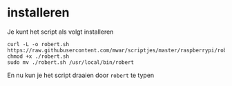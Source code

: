 # installeren

Je kunt het script als volgt installeren

```
curl -L -o robert.sh https://raw.githubusercontent.com/mwar/scriptjes/master/raspberrypi/robert.sh;
chmod +x ./robert.sh
sudo mv ./robert.sh /usr/local/bin/robert
```

En nu kun je het script draaien door `robert` te typen

